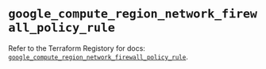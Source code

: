 # `google_compute_region_network_firewall_policy_rule`

Refer to the Terraform Registory for docs: [`google_compute_region_network_firewall_policy_rule`](https://www.terraform.io/docs/providers/google/r/compute_region_network_firewall_policy_rule).
